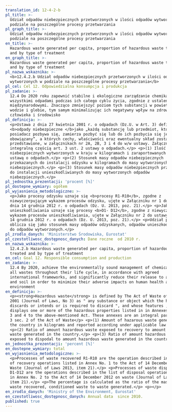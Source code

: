 ```yaml
---
translation_id: 12-4-2-b
pl_title: >-
  Udział odpadów niebezpiecznych przetworzonych w ilości odpadów wytworzonych w
  podziale na poszczególne procesy przetwarzania
pl_graph_title: >-
  Udział odpadów niebezpiecznych przetworzonych w ilości odpadów wytworzonych w
  podziale na poszczególne procesy przetwarzania
en_title: >-
  Hazardous waste generated per capita, proportion of hazardous waste treated
  and by type of treatment
en_graph_title: >-
  Hazardous waste generated per capita, proportion of hazardous waste treated
  and by type of treatment
pl_nazwa_wskaznika: >-
  <b>12.4.2.b Udział odpadów niebezpiecznych przetworzonych w ilości odpadów
  wytworzonych w podziale na poszczególne procesy przetwarzania</b>
pl_cel: Cel 12. Odpowiedzialna konsumpcja i produkcja
pl_zadanie: >-
  12.4 Do 2020 roku zapewnić stabilne i ekologiczne zarządzanie chemikaliami i
  wszystkimi odpadami podczas ich całego cyklu życia, zgodnie z ustaleniami
  międzynarodowymi. Znacząco zmniejszyć poziom tych substancji w powietrzu,
  wodzie i glebie, tym samym minimalizując ich negatywny wpływ na zdrowie
  człowieka i środowisko
pl_definicja: >-
  <p>Ustawa z dnia 27 kwietnia 2001 r. o odpadach (Dz.U. w Art. 3) definiuje
  <b>odpady niebezpieczne </b>jako „każdą substancję lub przedmiot, których
  posiadacz pozbywa się, zamierza pozbyć się lub do ich pozbycia się jest
  obowiązany”, a których cechy, właściwości oraz ewentualny skład zostały
  przedstawione, w załącznikach nr 2A, 2B, 3 i 4 do w/w ustawy. Załączniki te są
  integralną częścią art. 3 ust. 2 ustawy o odpadach.</p> <p>(1) Ilość odpadów
  niebezpiecznych wytworzonych w kraju w kilogramach i zaraportowanych zgodnie z
  ustawą o odpadach.</p> <p>(2) Stosunek masy odpadów niebezpiecznych
  przekazanych do instalacji odzysku w kilogramach do masy wytworzonych odpadów
  niebezpiecznych.</p> <p>(3) Stosunek masy odpadów niebezpiecznych przekazanych
  do instalacji unieszkodliwianych do masy wytworzonych odpadów
  niebezpiecznych.</p>
pl_jednostka_prezentacji: 'procent [%]'
pl_dostepne_wymiary: ogółem
pl_wyjasnienia_metodologiczne: >-
  <p>Jako procesy odzysku uznaje się <b>procesy R1-R10</b>, zgodne z
  niewyczerpującym wykazem procesów odzysku, ujęte w Załączniku nr 1 do ustawy z
  dnia 14 grudnia 2012 r. o odpadach (Dz. U. 2013, poz. 21).</p> <p>Jako procesy
  unieszkodliwiania uznaje się procesy <b>D1- D12</b>, zgodne z niewyczerpującym
  wykazem procesów unieszkodliwiania, ujęte w Załączniku nr 2 do ustawy z dnia
  14 grudnia 2012 r. o odpadach (Dz. U. 2013, poz. 21).</p> <p>Udział procentowy
  oblicza się jako stosunek masy odpadów odzyskanych, odpadów unieszkodliwionych
  do odpadów wytworzonych.</p>
pl_zrodlo_danych: 'Ministerstwo Środowiska, Eurostat'
pl_czestotliwosc_dostępnosc_danych: Dane roczne  od 2010 r.
en_nazwa_wskaznika: >-
  12.4.2.b Hazardous waste generated per capita, proportion of hazardous waste
  treated and by type of treatment
en_cel: Goal 12. Responsible consumption and production
en_zadanie: >-
  12.4 By 2020, achieve the environmentally sound management of chemicals and
  all wastes throughout their life cycle, in accordance with agreed
  international frameworks, and significantly reduce their release to air, water
  and soil in order to minimize their adverse impacts on human health and the
  environment
en_definicja: >-
  <p><strong>Hazardous waste</strong> is defined by The Act of Waste of 27 April
  2001 (Journal of Laws, No 3) as " any substance or object which the holder
  discards or intends or is required to discard ", and whose features , which
  displays one or more of the hazardous properties listed in in Annexes 2A, 2B,
  3 and 4 to the above-mentioned Act. These annexes are an integral part of art.
  3 sec. 2 of the Act of Waste</p> <p>(1) Amount of hazarous waste generated in
  the country in kilograms and reported according under applicable law.</p>
  <p>(2) Ratio of amount hazardous waste exposed to recovery to amount hazardous
  waste generated in the country.</p> <p>(3) Ratio of amount hazardous waste
  exposed to dispodal to amount hazardous waste generated in the country.</p>
en_jednostka_prezentacji: 'percent [%]'
en_dostepne_wymiary: total
en_wyjasnienia_metodologiczne: >-
  <p>Processes of waste recovered R1-R10 are the operation described in the list
  of recovery operations listed in Annex No. 1 to the Act of 14 December 2012 on
  Waste (Journal of Laws 2013, item 21).</p> <p>Processes of waste disposal
  D1-D12 are the operations described in the list of disposal operations listed
  in Annex No. 2 to the Act of 14 December 2012 on waste (Journal of Laws 2013,
  item 21).</p> <p>The percentage is calculated as the ratio of the mass of
  waste recovered, conditioned waste to waste generated.</p> <p></p>
en_zrodlo_danych: 'Ministry of the Environment, Eurostat'
en_czestotliwosc_dostępnosc_danych: Annual data  since 2010.
published: true
---
```

